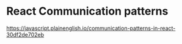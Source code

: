 # React Communication patterns

https://javascript.plainenglish.io/communication-patterns-in-react-30df2de702eb
